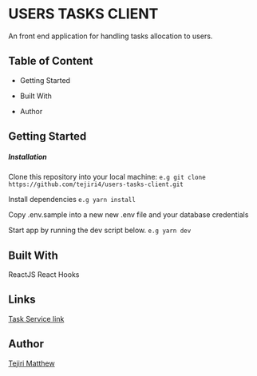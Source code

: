 # USERS TASKS CLIENT

An front end application for handling tasks allocation to users.

## Table of Content
- Getting Started

- Built With

- Author

## Getting Started

##### Installation
Clone this repository into your local machine:
```e.g git clone https://github.com/tejiri4/users-tasks-client.git```

Install dependencies
```e.g yarn install```

Copy .env.sample into a new new .env file and your database credentials

Start app by running the dev script below.
```e.g yarn dev```


## Built With
ReactJS
React Hooks


## Links
[Task Service link](https://users-tasks.herokuapp.com)

## Author
[Tejiri Matthew](https://github.com/tejiri4)
